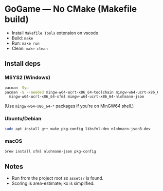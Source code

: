 # GoGame — No CMake (Makefile build)
- Install `Makefile Tools` extension on vscode
- Build: `make`
- Run: `make run`
- Clean: `make clean`

## Install deps
### MSYS2 (Windows)
```bash
pacman -Syu
pacman -S --needed mingw-w64-ucrt-x86_64-toolchain mingw-w64-ucrt-x86_64-pkgconf \
  mingw-w64-ucrt-x86_64-sfml mingw-w64-ucrt-x86_64-nlohmann-json
```
(Use `mingw-w64-x86_64-*` packages if you're on MinGW64 shell.)

### Ubuntu/Debian
```bash
sudo apt install g++ make pkg-config libsfml-dev nlohmann-json3-dev
```

### macOS
```bash
brew install sfml nlohmann-json pkg-config
```

## Notes
- Run from the project root so `assets/` is found.
- Scoring is area-estimate; ko is simplified.
